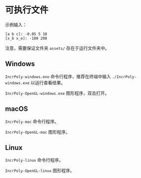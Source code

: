 # 可执行文件

示例输入：

```
[a b c]: -0.05 5 10
[x_b x_e]: -100 200
```

注意，需要保证文件夹 `assets/` 存在于运行文件夹中。

## Windows

`IncrPoly-windows.exe` 命令行程序，推荐在终端中输入 `./IncrPoly-windows.exe` 以运行查看结果。

`IncrPoly-OpenGL-windows.exe` 图形程序，双击打开。

## macOS

`IncrPoly-mac` 命令行程序。

`IncrPoly-OpenGL-mac` 图形程序。

## Linux

`IncrPoly-linux` 命令行程序。

`IncrPoly-OpenGL-linux` 图形程序。
